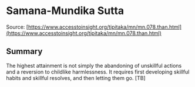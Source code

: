 # Samana-Mundika Sutta

Source: [https://www.accesstoinsight.org/tipitaka/mn/mn.078.than.html](https://www.accesstoinsight.org/tipitaka/mn/mn.078.than.html)

## Summary
The highest attainment is not simply the abandoning of unskillful actions and a reversion to childlike harmlessness. It requires first developing skillful habits and skillful resolves, and then letting them go. [TB]
